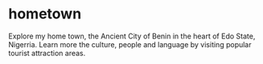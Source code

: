 # hometown
Explore my home town, the Ancient City of Benin in the heart of Edo State, Nigerria. Learn more the culture, people and language by visiting popular tourist attraction areas. 
